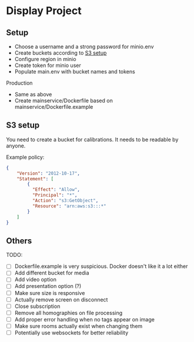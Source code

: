 # Display Project

## Setup

- Choose a username and a strong password for minio.env
- Create buckets according to [S3 setup](#s3-setup)
- Configure region in minio
- Create token for minio user
- Populate main.env with bucket names and tokens

Production

- Same as above
- Create mainservice/Dockerfile based on mainservice/Dockerfile.example

## S3 setup

You need to create a bucket for calibrations. It needs to be readable by anyone.

Example policy:

```json
{
    "Version": "2012-10-17",
    "Statement": [
        {
          "Effect": "Allow",
          "Principal": "*",
          "Action": "s3:GetObject",
          "Resource": "arn:aws:s3:::*"
        }
    ]
}
```

## Others

TODO:

- [ ] Dockerfile.example is very suspicious. Docker doesn't like it a lot either
- [ ] Add different bucket for media
- [ ] Add video option
- [ ] Add presentation option (?)
- [ ] Make sure size is responsive
- [ ] Actually remove screen on disconnect
- [ ] Close subscription
- [ ] Remove all homographies on file processing
- [ ] Add proper error handling when no tags appear on image
- [ ] Make sure rooms actually exist when changing them
- [ ] Potentially use websockets for better reliability
